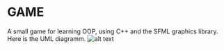 # GAME
A small game for learning OOP, using C++ and the SFML graphics library.
Here is the UML diagramm.
![alt text](https://github.com/leoI0II/OOP_game/blob/game/image.jpg?raw=true)
